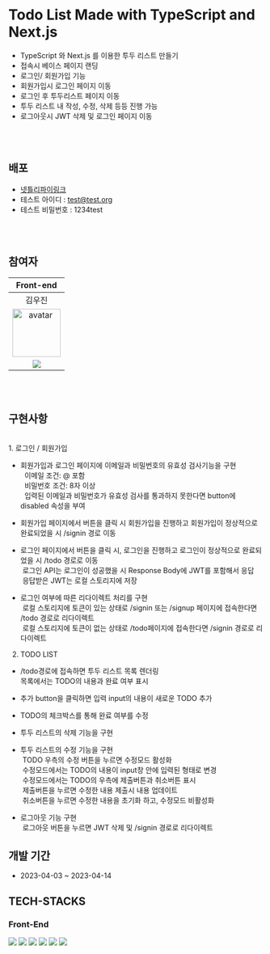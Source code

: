 # Todo List Made with TypeScript and Next.js

- TypeScript 와 Next.js 를 이용한 투두 리스트 만들기
- 접속시 베이스 페이지 랜딩
- 로그인/ 회원가입 기능
- 회원가입시 로그인 페이지 이동
- 로그인 후 투두리스트 페이지 이동
- 투두 리스트 내 작성, 수정, 삭제 등등 진행 가능
- 로그아웃시 JWT 삭제 및 로그인 페이지 이동

<br/><br/>

## 배포

- <a href="https://6439018c88cbe71b26c0f586--cute-crisp-d78737.netlify.app/">넷틀리파이링크<a/>
- 테스트 아이디 : test@test.org
- 테스트 비밀번호 : 1234test

<br/><br/>

## 참여자

|                                                                Front-end                                                                |
| :-------------------------------------------------------------------------------------------------------------------------------------: |
|                                                                 김우진                                                                  |
|               <img width="95px" height="95px" src="https://avatars.githubusercontent.com/u/111094669?v=4" alt="avatar"/>                |
| [<img src="https://img.shields.io/badge/GitHub-181717?style=for-the-badge&logo=GitHub&logoColor=white"/>](https://github.com/w00jinkim) |

<br/><br/>

## 구현사항

  <br/>
1. 로그인 / 회원가입 <br/>
 
- 회원가입과 로그인 페이지에 이메일과 비밀번호의 유효성 검사기능을 구현<br/>
&nbsp; 이메일 조건: @ 포함<br/>
&nbsp; 비밀번호 조건: 8자 이상<br/>
&nbsp; 입력된 이메일과 비밀번호가 유효성 검사를 통과하지 못한다면 button에 disabled 속성을 부여<br/>
  
- 회원가입 페이지에서 버튼을 클릭 시 회원가입을 진행하고 회원가입이 정상적으로 완료되었을 시 /signin 경로 이동<br/>
  
- 로그인 페이지에서 버튼을 클릭 시, 로그인을 진행하고 로그인이 정상적으로 완료되었을 시 /todo 경로로 이동<br/>
&nbsp;로그인 API는 로그인이 성공했을 시 Response Body에 JWT를 포함해서 응답<br/>
&nbsp;응답받은 JWT는 로컬 스토리지에 저장<br/>

- 로그인 여부에 따른 리다이렉트 처리를 구현<br/>
  &nbsp;로컬 스토리지에 토큰이 있는 상태로 /signin 또는 /signup 페이지에 접속한다면 /todo 경로로 리다이렉트<br/>
  &nbsp;로컬 스토리지에 토큰이 없는 상태로 /todo페이지에 접속한다면 /signin 경로로 리다이렉트<br/>

2. TODO LIST<br/>

- /todo경로에 접속하면 투두 리스트 목록 렌더링<br/>
  목록에서는 TODO의 내용과 완료 여부 표시<br/>

- 추가 button을 클릭하면 입력 input의 내용이 새로운 TODO 추가<br/>

- TODO의 체크박스를 통해 완료 여부를 수정 <br/>

- 투두 리스트의 삭제 기능을 구현 <br/>

- 투두 리스트의 수정 기능을 구현<br/>
  &nbsp;TODO 우측의 수정 버튼을 누르면 수정모드 활성화<br/>
  &nbsp;수정모드에서는 TODO의 내용이 input창 안에 입력된 형태로 변경 <br/>
  &nbsp;수정모드에서는 TODO의 우측에 제출버튼과 취소버튼 표시 <br/>
  &nbsp;제출버튼을 누르면 수정한 내용 제출시 내용 업데이트 <br/>
  &nbsp;취소버튼을 누르면 수정한 내용을 초기화 하고, 수정모드 비활성화 <br/>

- 로그아웃 기능 구현 <br/>
  &nbsp;로그아웃 버튼을 누르면 JWT 삭제 및 /signin 경로로 리다이렉트<br/>

## 개발 기간

- 2023-04-03 ~ 2023-04-14

## TECH-STACKS

### Front-End

<p>

<img src="https://img.shields.io/badge/TypeScript-3178C6?logo=TypeScript&logoColor=white&style=for-the-badge" />
<img src="https://img.shields.io/badge/next.js-000000?logo=nextdotjs&logoColor=white&style=for-the-badge" />
<img src="https://img.shields.io/badge/JavaScript-F7DF1E?logo=JavaScript&logoColor=white&style=for-the-badge" />
<img src="https://img.shields.io/badge/React-61DAFB?logo=React&logoColor=white&style=for-the-badge" />
<img src="https://img.shields.io/badge/TailwindCSS-06B6D4?logo=TailwindCSS&logoColor=white&style=for-the-badge" />
<img src="https://img.shields.io/badge/Netlify-00C7B7?logo=Netlify&logoColor=white&style=for-the-badge" />
